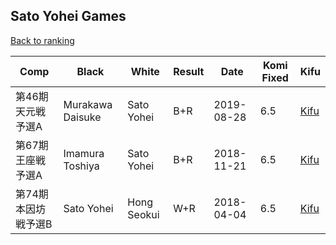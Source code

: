 ## Sato Yohei Games

[Back to ranking](../../index.md)




| **Comp** | **Black** | **White** | **Result** | **Date** | **Komi Fixed** | **Kifu** | 
| --- | --- | --- | --- | --- | --- | --- |
| 第46期天元戦予選A | Murakawa Daisuke | Sato Yohei | B+R | 2019-08-28 | 6.5 | [Kifu](https://kifudepot.net/kifucontents.php?id=Jp7kMP3vJyiCX1MzW42IhQ%3D%3D) | 
| 第67期王座戦予選A | Imamura Toshiya | Sato Yohei | B+R | 2018-11-21 | 6.5 | [Kifu](https://kifudepot.net/kifucontents.php?id=bucDORXPvf5b7I8XPRaU2A%3D%3D) | 
| 第74期本因坊戦予選B | Sato Yohei | Hong Seokui | W+R | 2018-04-04 | 6.5 | [Kifu](https://kifudepot.net/kifucontents.php?id=dWENwFuimTM3%2BkWU4iTgWg%3D%3D) |




